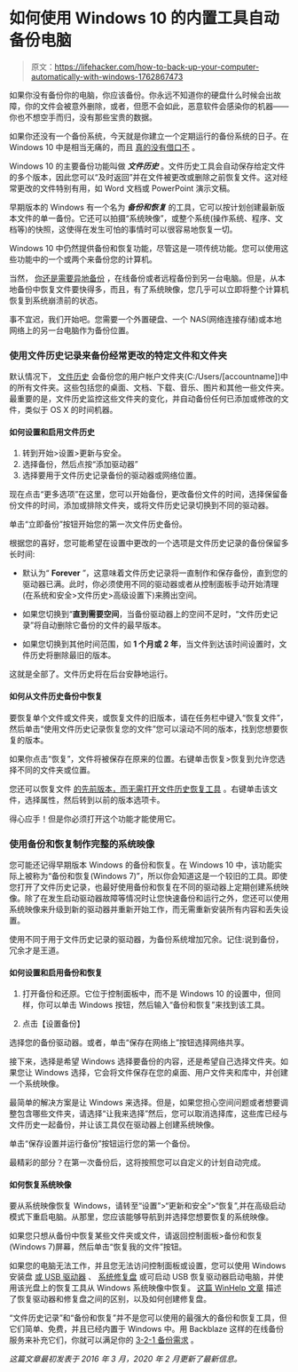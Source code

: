 # 如何使用 Windows 10 的内置工具自动备份电脑

> 原文：<https://lifehacker.com/how-to-back-up-your-computer-automatically-with-windows-1762867473>

如果你没有备份你的电脑，你应该备份。你永远不知道你的硬盘什么时候会出故障，你的文件会被意外删除，或者，但愿不会如此，恶意软件会感染你的机器——你也不想空手而归，没有那些宝贵的数据。



如果你还没有一个备份系统，今天就是你建立一个定期运行的备份系统的日子。在 Windows 10 中是相当无痛的，而且 [真的没有借口不](https://lifehacker.com/theres-no-excuse-for-not-backing-up-your-computer-do-1547987206) 。

Windows 10 的主要备份功能叫做 ***文件历史*** 。文件历史工具会自动保存给定文件的多个版本，因此您可以“及时返回”并在文件被更改或删除之前恢复文件。这对经常更改的文件特别有用，如 Word 文档或 PowerPoint 演示文稿。

早期版本的 Windows 有一个名为 ***备份和恢复*** 的工具，它可以按计划创建最新版本文件的单一备份。它还可以拍摄“系统映像”，或整个系统(操作系统、程序、文档等)的快照，这使得在发生可怕的事情时可以很容易地恢复一切。

Windows 10 中仍然提供备份和恢复功能，尽管这是一项传统功能。您可以使用这些功能中的一个或两个来备份您的计算机。

当然， [你还是需要异地备份](https://lifehacker.com/why-you-should-always-have-more-than-one-backup-5961216) ，在线备份或者远程备份到另一台电脑。但是，从本地备份中恢复文件要快得多，而且，有了系统映像，您几乎可以立即将整个计算机恢复到系统崩溃前的状态。

事不宜迟，我们开始吧。您需要一个外置硬盘、一个 NAS(网络连接存储)或本地网络上的另一台电脑作为备份位置。

### **使用文件历史记录来备份经常更改的特定文件和文件夹**

默认情况下， [文件历史](https://lifehacker.com/how-to-use-windows-8s-new-file-history-backup-aka-time-5958865) 会备份您的用户帐户文件夹(C:/Users/[accountname])中的所有文件夹。这些包括您的桌面、文档、下载、音乐、图片和其他一些文件夹。最重要的是，文件历史监控这些文件夹的变化，并自动备份任何已添加或修改的文件，类似于 OS X 的时间机器。

#### **如何设置和启用文件历史**

1.  转到开始>设置>更新与安全。
2.  选择备份，然后点按“添加驱动器”
3.  选择要用于文件历史记录备份的驱动器或网络位置。

现在点击“更多选项”在这里，您可以开始备份，更改备份文件的时间，选择保留备份文件的时间，添加或排除文件夹，或将文件历史记录切换到不同的驱动器。

单击“立即备份”按钮开始您的第一次文件历史备份。

根据您的喜好，您可能希望在设置中更改的一个选项是文件历史记录的备份保留多长时间:

*   默认为“ **Forever** ”，这意味着文件历史记录将一直制作和保存备份，直到您的驱动器已满。此时，你必须使用不同的驱动器或者从控制面板手动开始清理(在系统和安全>文件历史>高级设置下)来腾出空间。

*   如果您切换到“**直到需要空间**，当备份驱动器上的空间不足时，“文件历史记录”将自动删除它备份的文件的最早版本。

*   如果您切换到其他时间范围，如 **1 个月或 2 年**，当文件到达该时间设置时，文件历史将删除最旧的版本。

这就是全部了。文件历史将在后台安静地运行。

#### **如何从文件历史备份中恢复**

要恢复单个文件或文件夹，或恢复文件的旧版本，请在任务栏中键入“恢复文件”，然后单击“使用文件历史记录恢复您的文件”您可以滚动不同的版本，找到您想要恢复的版本。

如果你点击“恢复”，文件将被保存在原来的位置。右键单击恢复>恢复到允许您选择不同的文件夹或位置。

您还可以恢复文件 [的先前版本，而无需打开文件历史恢复工具](http://lifehacker.com/the-coolest-windows-10-features-microsoft-didnt-announc-1642802880) 。右键单击该文件，选择属性，然后转到以前的版本选项卡。

得心应手！但是你必须打开这个功能才能使用它。

### **使用备份和恢复制作完整的系统映像**

您可能还记得早期版本 Windows 的备份和恢复。在 Windows 10 中，该功能实际上被称为“备份和恢复(Windows 7)”，所以你会知道这是一个较旧的工具。即使您打开了文件历史记录，也最好使用备份和恢复在不同的驱动器上定期创建系统映像。除了在发生启动驱动器故障等情况时让您快速备份和运行之外，您还可以使用系统映像来升级到新的驱动器并重新开始工作，而无需重新安装所有内容和丢失设置。

使用不同于用于文件历史记录的驱动器，为备份系统增加冗余。记住:说到备份，冗余才是王道。

#### **如何设置和启用备份和恢复**

1.  打开备份和还原。它位于控制面板中，而不是 Windows 10 的设置中，但同样，你可以单击 Windows 按钮，然后输入“备份和恢复”来找到该工具。

2.  点击【设置备份】

选择您的备份驱动器。或者，单击“保存在网络上”按钮选择网络共享。

接下来，选择是希望 Windows 选择要备份的内容，还是希望自己选择文件夹。如果您让 Windows 选择，它会将文件保存在您的桌面、用户文件夹和库中，并创建一个系统映像。

最简单的解决方案是让 Windows 来选择。但是，如果您担心空间问题或者想要调整包含哪些文件夹，请选择“让我来选择”然后，您可以取消选择库，这些库已经与文件历史一起备份，并让该工具仅在驱动器上创建系统映像。

单击“保存设置并运行备份”按钮运行您的第一个备份。

最精彩的部分？在第一次备份后，这将按照您可以自定义的计划自动完成。

#### **如何恢复系统映像**

要从系统映像恢复 Windows，请转至“设置”>“更新和安全”>“恢复”,并在高级启动模式下重启电脑。从那里，您应该能够导航到并选择您想要恢复的系统映像。

如果您只想从备份中恢复某些文件夹或文件，请返回控制面板>备份和恢复(Windows 7)屏幕，然后单击“恢复我的文件”按钮。

如果您的电脑无法工作，并且您无法访问控制面板或设置，您可以使用 Windows 安装盘 [或 USB 驱动器](http://lifehacker.com/how-to-do-a-clean-install-of-windows-10-1720775893) 、 [系统修复盘](http://lifehacker.com/five-best-system-rescue-discs-5984707) 或可启动 USB 恢复驱动器启动电脑，并使用该光盘上的恢复工具从 Windows 系统映像中恢复。 [这篇 WinHelp 文章](https://www.winhelp.us/create-a-recovery-drive-in-windows-8.html) 描述了恢复驱动器和修复盘之间的区别，以及如何创建修复盘。

“文件历史记录”和“备份和恢复”并不是您可以使用的最强大的备份和恢复工具，但它们简单、免费，并且已经内置于 Windows 中。用 Backblaze 这样的在线备份服务来补充它们，你就可以满足你的 [3-2-1 备份需求](http://lifehacker.com/why-you-should-always-have-more-than-one-backup-5961216) 。

*这篇文章最初发表于 2016 年 3 月，2020 年 2 月更新了最新信息。*